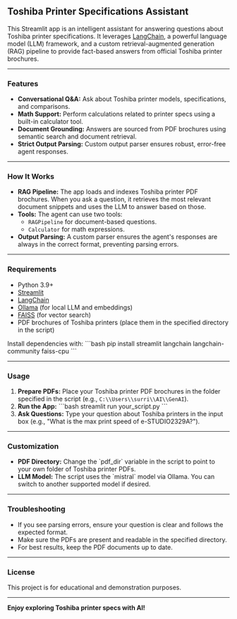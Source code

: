 ## Toshiba Printer Specifications Assistant

This Streamlit app is an intelligent assistant for answering questions about Toshiba printer specifications. It leverages [LangChain](https://www.langchain.com/), a powerful language model (LLM) framework, and a custom retrieval-augmented generation (RAG) pipeline to provide fact-based answers from official Toshiba printer brochures.

---

### Features

- **Conversational Q&A:** Ask about Toshiba printer models, specifications, and comparisons.
- **Math Support:** Perform calculations related to printer specs using a built-in calculator tool.
- **Document Grounding:** Answers are sourced from PDF brochures using semantic search and document retrieval.
- **Strict Output Parsing:** Custom output parser ensures robust, error-free agent responses.

---

### How It Works

- **RAG Pipeline:** The app loads and indexes Toshiba printer PDF brochures. When you ask a question, it retrieves the most relevant document snippets and uses the LLM to answer based on those.
- **Tools:** The agent can use two tools:
  - `RAGPipeline` for document-based questions.
  - `Calculator` for math expressions.
- **Output Parsing:** A custom parser ensures the agent's responses are always in the correct format, preventing parsing errors.

---

### Requirements

- Python 3.9+
- [Streamlit](https://streamlit.io/)
- [LangChain](https://www.langchain.com/)
- [Ollama](https://ollama.com/) (for local LLM and embeddings)
- [FAISS](https://github.com/facebookresearch/faiss) (for vector search)
- PDF brochures of Toshiba printers (place them in the specified directory in the script)

Install dependencies with:
\`\`\`bash
pip install streamlit langchain langchain-community faiss-cpu
\`\`\`

---

### Usage

1. **Prepare PDFs:** Place your Toshiba printer PDF brochures in the folder specified in the script (e.g., `C:\\Users\\surri\\AI\\GenAI`).
2. **Run the App:**
   \`\`\`bash
   streamlit run your_script.py
   \`\`\`
3. **Ask Questions:** Type your question about Toshiba printers in the input box (e.g., "What is the max print speed of e-STUDIO2329A?").

---

### Customization

- **PDF Directory:** Change the \`pdf_dir\` variable in the script to point to your own folder of Toshiba printer PDFs.
- **LLM Model:** The script uses the \`mistral\` model via Ollama. You can switch to another supported model if desired.

---

### Troubleshooting

- If you see parsing errors, ensure your question is clear and follows the expected format.
- Make sure the PDFs are present and readable in the specified directory.
- For best results, keep the PDF documents up to date.

---

### License

This project is for educational and demonstration purposes.

---

**Enjoy exploring Toshiba printer specs with AI!**
